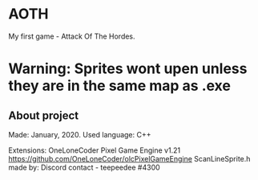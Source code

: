 # AOTH
My first game - Attack Of The Hordes.

# Warning: Sprites wont upen unless they are in the same map as .exe

## About project

Made: January, 2020.
Used language: C++

Extensions: 
OneLoneCoder Pixel Game Engine v1.21    https://github.com/OneLoneCoder/olcPixelGameEngine
ScanLineSprite.h made by: Discord contact - teepeedee #4300  
